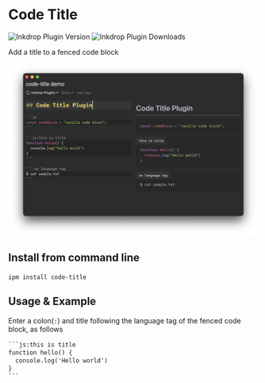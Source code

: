 # Code Title

![Inkdrop Plugin Version](https://inkdrop-plugin-badge.vercel.app/api/version/code-title?style=flat)
![Inkdrop Plugin Downloads](https://inkdrop-plugin-badge.vercel.app/api/downloads/code-title?style=flat)

Add a title to a fenced code block

![code-title sample](./img/sample.png)

## Install from command line

```
ipm install code-title
```

## Usage & Example

Enter a colon(`:`) and title following the language tag of the fenced code block, as follows

````
```js:this is title
function hello() {
  console.log('Hello world')
}
```
````
